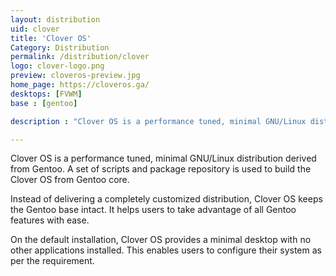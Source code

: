 ```yaml
---
layout: distribution
uid: clover
title: 'Clover OS'
Category: Distribution
permalink: /distribution/clover
logo: clover-logo.png
preview: cloveros-preview.jpg
home_page: https://cloveros.ga/
desktops: [FVWM]
base : [gentoo]

description : "Clover OS is a performance tuned, minimal GNU/Linux distribution derived from Gentoo. A set of scripts and package repository is used to build the Clover OS from Gentoo core."

---
```


Clover OS is a performance tuned, minimal GNU/Linux distribution derived from Gentoo. A set of scripts and package repository is used to build the Clover OS from Gentoo core.

Instead of delivering a completely customized distribution, Clover OS keeps the Gentoo base intact. It helps users to take advantage of all Gentoo features with ease.

On the default installation, Clover OS provides a minimal desktop with no other applications installed. This enables users to configure their system as per the requirement.